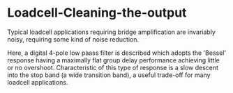 # Loadcell-Cleaning-the-output

Typical loadcell applications requiring bridge amplification are invariably noisy, requiring some kind of noise reduction.

Here, a digital 4-pole low paass filter is described which adopts the 'Bessel' response having a maximally flat group delay performance achieving little or no overshoot.  Characteristic of this type of response is a slow descent into the stop band (a wide transition band), a useful trade-off for many loadcell applications.
